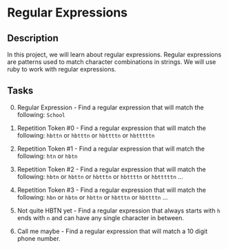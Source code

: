 # Regular Expressions

## Description

In this project, we will learn about regular expressions. Regular expressions are patterns used to match character combinations in strings. We will use ruby to work with regular expressions.

## Tasks

0. Regular Expression - Find a regular expression that will match the following: `School`

1. Repetition Token #0 - Find a regular expression that will match the following: `hbttn` or `hbtttn` or `hbttttn` or `hbtttttn`

2. Repetition Token #1 - Find a regular expression that will match the following: `htn` or `hbtn`

3. Repetition Token #2 - Find a regular expression that will match the following: `hbtn` or `hbttn` or `hbtttn` or `hbttttn` or `hbtttttn` ...

4. Repetition Token #3 - Find a regular expression that will match the following: `hbn` or `hbtn` or `hbttn` or `hbtttn` or `hbttttn` ...

5. Not quite HBTN yet - Find a regular expression that always starts with `h` ends with `n` and can have any single character in between.

6. Call me maybe - Find a regular expression that will match a 10 digit phone number.
